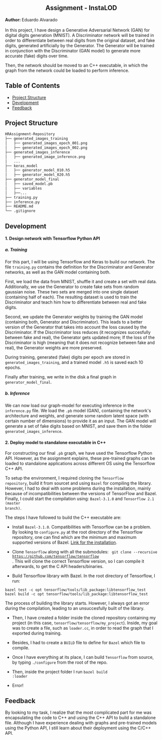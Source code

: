 <h2 align="center"> Assignment - InstaLOD </h2>
<b> Author: </b> Eduardo Alvarado <br> <br> 
In this project, I have design a Generative Adversarial Network (GAN) for digital digits generation (MNIST).
A Discriminator network will be trained in order to differentiate between real digits from the original dataset, and
fake digits, generated artificially by the Generator.
The Generator will be trained in conjunction with the Discriminator (GAN model) to generate more accurate (fake) digits
over time.

Then, the network should be moved to an C++ executable, in which the graph from the network could be loaded to perform inference.

<!-- START doctoc generated TOC please keep comment here to allow auto update -->
<!-- DON'T EDIT THIS SECTION, INSTEAD RE-RUN doctoc TO UPDATE -->
## Table of Contents

- [Project Structure](#structure)
- [Development](#development)
- [Feedback](#feedback)

<!-- END doctoc generated TOC please keep comment here to allow auto update -->

## Project Structure

```bash
HRAssignment-Repository
├── generated_images_training
│   ├── generated_images_epoch_001.png
│   ├── generated_images_epoch_002.png
├── generated_images_inference
│   ├── generated_image_inference.png
│   ...
├── keras_model
│   ├── generator_model_010.h5
│   ├── generator_model_020.h5
├── generator_model_final
│   ├── saved_model.pb
│   ├── variables
│	├──...
├── training.py
├── inference.py
├── README.md
└── .gitignore
```


## Development

<h4> 1. Design network with Tensorflow Python API </h4>

<h5> a. Training </h5>

For this part, I will be using Tensorflow and Keras to build our network. 
The file <code>training.py</code> contains the definition for the Discriminator and Generator networks, as well as the GAN model containing both.

First, we load the data from MNIST, shuffle it and create a set with real data. Additionally, we use the Generator to create fake sets from random gaussian noise. These two sets are merged into one single dataset (containing half of each). The resulting dataset is used to train the Discriminator and teach him how to differentiate between real and fake digits.

Second, we update the Generator weights by training the GAN model (containing both, Generator and Discriminator). This leads to a better version of the Generator that takes into account the loss caused by the Discriminator. If the Discriminator loss reduces (it recognizes succesfully between fake and real), the Generator gets updated more; If the loss of the Discriminator is high (meaning
that it does not recognize between fake and real), the Generator weights are more preserved.

During training, generated (fake) digits per epoch are stored in <code>generated_images_training</code>, and a trained model <code>.h5</code> is saved each 10 epochs.

Finally after training, we write in the disk a final graph in <code>generator_model_final</code>.

<h5> b. Inference </h5>

We can now load our graph-model for executing inference in the <code>inference.py</code> file. We load the <code>.pb</code> model (GAN), containing the network's architecture and weights, and generate some random latent space (with certain number of dimensions) to provide it as an input. The GAN model will generate a set of fake digits based on MNIST, and save them in the folder <code>generated_images_inference</code>.

<h4> 2. Deploy model to standalone executable in C++ </h4>

For constructing our final <code>.pb</code> graph, we have used the Tensorflow Python API. However, as the assignment explains, these pre-trained graphs can be loaded to standalone applications across different OS using the Tensorflow C++ API.

To setup the environment, I required cloning the <code>Tensorflow repository</code>, build it from sourcet and using <code>Bazel</code> for compiling the library. However, I had to deal with some problems during the installation, mainly because of incompatibilities between the versions of TensorFlow and Bazel. Finally, I could start the compilation using: <code>Bazel-3.1.0</code> and <code>Tensorflow 2.1 (master branch)</code>.

The steps I have followed to build the C++ executable are:

* Install <code>Bazel-3.1.0</code>. Compatibilities with Tensorflow can be a problem. By looking to <code>configure.py</code> at the root directory of the Tensorflow repository, one can find which are the minimum and maximum supported versions of Bazel. [Link for the installation](https://docs.bazel.build/versions/master/install-ubuntu.html).


* Clone <code>Tensorflow</code> along with all the submodules: <code> git clone --recursive https://github.com/tensorflow/tensorflow </code>. This will clone the correct Tensorflow version, so I can compile it afterwards, to get the C API headers/binaries.

* Build Tensorflow library with Bazel. In the root directory of Tensorflow, I run:

```
bazel test -c opt tensorflow/tools/lib_package:libtensorflow_test
bazel build -c opt tensorflow/tools/lib_package:libtensorflow_test
```

The process of building the library starts. However, I always got an error during the compilation, leading to an unsuccesfully built of the library.













* Then, I have created a folder inside the cloned repository containing my project (in this case, 
<code>tensorflow/tensorflow/my_project</code>). Inside, my goal was to create a file, such as <code>loader.cc</code>, 
in order to read the graph that I exported during training.

* Besides, I had to create a <code>BUILD</code> file to define for <code>Bazel</code> which file to compile.

* Once I have everything at its place, I can build <code>Tensorflow</code> from source, by typing
<code>./configure</code> from the root of the repo.

* Then, inside the project folder I run <code>bazel build :loader</code>

* Error!


## Feedback

By looking to my task, I realize that the most complicated part for me was encapsulating the code to C++ and using the C++ API to build a standalone file. Although I have experience dealing with graphs and pre-trained models using the Python API, I still learn about their deployment using the C/C++ API. 
